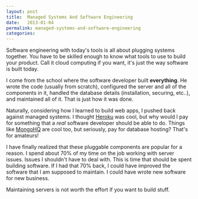 ```yaml
---
layout: post
title:  Managed Systems And Software Engineering
date:   2013-01-04
permalink: managed-systems-and-software-engineering
categories:
---
```


Software engineering with today's tools is all about plugging systems together. You have to be skilled enough to know what tools to use to build your product. Call it cloud computing if you want, it's just the way software is built today.

I come from the school where the software developer built **everything**. He wrote the code (usually from scratch), configured the server and all of the components in it, handled the database details (installation, securing, etc..), and maintained all of it. That is just how it was done.

Naturally, considering how I learned to build web apps, I pushed back against managed systems. I thought [Heroku](http://www.heroku.com/) was cool, but why  would I pay for something that a *real* software developer should be able to do. Things like [MongoHQ](http://tour.mongohq.com/Mongo?k=Mongohq&gclid=CJzVs777zLQCFYw-MgodRl4AhA) are cool too, but seriously, pay for database hosting? That's for amateurs!

I have finally realized that these pluggable components are popular for a reason. I spend about 70% of my time on the job working with server issues. Issues I shouldn't have to deal with. This is time that should be spent building software. If I had that 70% back, I could have improved the software that I am supposed to maintain. I could have wrote new software for new business.

Maintaining servers is not worth the effort if you want to build stuff.
